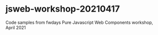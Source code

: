 # jsweb-workshop-20210417
Code samples from fwdays Pure Javascript Web Components workshop, April 2021
